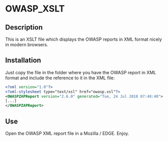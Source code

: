 # OWASP_XSLT

## Description

This is an XSLT file which displays the OWASP reports in XML format nicely in modern browsers.

## Installation

Just copy the file in the folder where you have the OWASP report in XML format and include the reference to it in the XML file:

```xml
<?xml version="1.0"?>
<?xml-stylesheet type="text/xsl" href="owasp.xsl"?>
<OWASPZAPReport version="2.6.0" generated="Tue, 24 Jul 2018 07:48:40">
[...]
</OWASPZAPReport>
```

## Use

Open the OWASP XML report file in a Mozilla / EDGE. Enjoy.